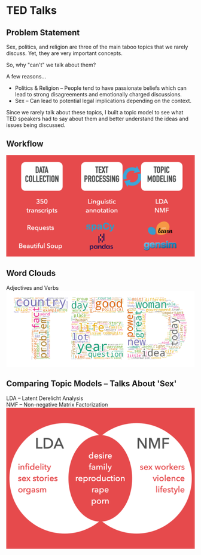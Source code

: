 # TED Talks
## Problem Statement
Sex, politics, and religion are three of the main taboo topics that we rarely discuss. Yet, they are very important concepts.

So, why "can't" we talk about them?

A few reasons...  
  * Politics & Religion – People tend to have passionate beliefs which can lead to strong disagreements and emotionally charged discussions.  
  * Sex – Can lead to potential legal implications depending on the context.

Since we rarely talk about these topics, I built a topic model to see what TED speakers had to say about them and better understand the ideas and issues being discussed.

## Workflow
![workflow](./img/workflow.png)

## Word Clouds
Adjectives and Verbs
![adj_verbs](./img/ted_shaped_word_cloud_500.png)

## Comparing Topic Models – Talks About 'Sex'
LDA – Latent Derelicht Analysis  
NMF – Non-negative Matrix Factorization  
![model_comparison](./img/model_comparison.png)

